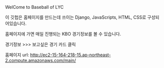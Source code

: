 WelCome to Baseball of LYC

이 깃헙은 홈페이지를 만드는데 쓰이는 Django, JavaScripts, HTML, CSS로 구성되어있습니다.

홈페이지에 가면 매일 진행되는 KBO 경기정보를 볼 수 있습니다.

경기정보 >>> 보고싶은 경기 카드 클릭

홈페이지 url: http://ec2-15-164-218-15.ap-northeast-2.compute.amazonaws.com/main/